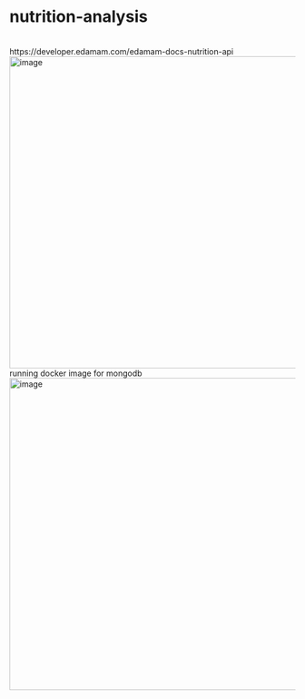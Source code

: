 # nutrition-analysis
<br>
https://developer.edamam.com/edamam-docs-nutrition-api
<br>

<img width="550" alt="image" src="https://user-images.githubusercontent.com/57039610/150753090-4eea3df7-9674-44eb-88a0-1e5aec72a3b9.png">

<br>
running docker image for mongodb
<br>

<img width="550" alt="image" src="https://user-images.githubusercontent.com/57039610/150746417-2c9eb97f-3072-44ac-8d24-7c7f9245c0af.png">


